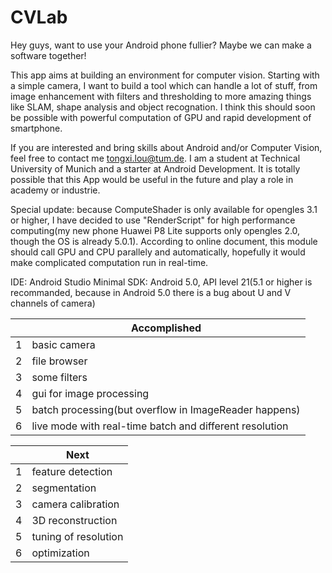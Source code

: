 # CVLab

Hey guys, want to use your Android phone fullier? Maybe we can make a software together! 

This app aims at building an environment for computer vision. Starting with a simple camera, I want to build a tool which can handle a lot of stuff, from image enhancement with filters and thresholding to more amazing things like SLAM, shape analysis and object recognation. I think this should soon be possible with powerful computation of GPU and rapid development of smartphone.

If you are interested and bring skills about Android and/or Computer Vision, feel free to contact me tongxi.lou@tum.de. I am a student at Technical University of Munich and a starter at Android Development. It is totally possible that this App would be useful in the future and play a role in academy or industrie. 

Special update: because ComputeShader is only available for opengles 3.1 or higher, I have decided to use "RenderScript" for high performance computing(my new phone Huawei P8 Lite supports only opengles 2.0, though the OS is already 5.0.1). According to online document, this module should call GPU and CPU parallely and automatically, hopefully it would make complicated computation run in real-time.

IDE: Android Studio
Minimal SDK: Android 5.0, API level 21(5.1 or higher is recommanded, because in Android 5.0 there is a bug about U and V channels of camera)

|    | Accomplished |
| ------------- | ------------- |
| 1  | basic camera  |
| 2  | file browser  |
| 3  | some filters |
| 4  | gui for image processing  |
| 5  | batch processing(but overflow in ImageReader happens)  |
| 6  | live mode with real-time batch and different resolution |

|    | Next |
| ------------- | ------------- |
| 1  | feature detection  |
| 2  | segmentation |
| 3  | camera calibration  |
| 4  | 3D reconstruction |
| 5  | tuning of resolution  |
| 6  | optimization |
